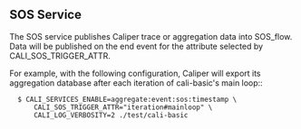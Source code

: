 SOS Service
--------------------------------

The SOS service publishes Caliper trace or aggregation data into SOS_flow. 
Data will be published on the end event for the attribute selected by 
CALI_SOS_TRIGGER_ATTR.

For example, with the following configuration, Caliper will export its
aggregation database after each iteration of cali-basic's main loop::

```
  $ CALI_SERVICES_ENABLE=aggregate:event:sos:timestamp \
      CALI_SOS_TRIGGER_ATTR="iteration#mainloop" \
      CALI_LOG_VERBOSITY=2 ./test/cali-basic
```
